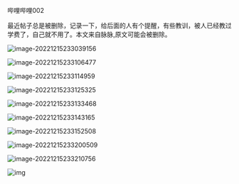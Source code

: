 哔哩哔哩002

最近帖子总是被删除，记录一下，给后面的人有个提醒，有些教训，被人已经教过学费了，自己就不用了。本文来自脉脉,原文可能会被删除。



![image-20221215233039156](https://raw.githubusercontent.com/bupingshi/picture/main/image/202212152330198.png)

![image-20221215233106477](https://raw.githubusercontent.com/bupingshi/picture/main/image/202212152331523.png)

![image-20221215233114959](https://raw.githubusercontent.com/bupingshi/picture/main/image/202212152331989.png)

![image-20221215233125325](https://raw.githubusercontent.com/bupingshi/picture/main/image/202212152331369.png)

![image-20221215233133468](https://raw.githubusercontent.com/bupingshi/picture/main/image/202212152331509.png)

![image-20221215233143165](https://raw.githubusercontent.com/bupingshi/picture/main/image/202212152331194.png)

![image-20221215233152508](https://raw.githubusercontent.com/bupingshi/picture/main/image/202212152331534.png)

![image-20221215233200509](https://raw.githubusercontent.com/bupingshi/picture/main/image/202212152332535.png)

![image-20221215233210756](https://raw.githubusercontent.com/bupingshi/picture/main/image/202212152332792.png)

![img](https://raw.githubusercontent.com/bupingshi/picture/main/image/202212152332738.jpeg)